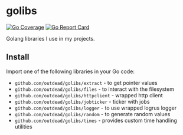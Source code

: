 # golibs
[![Go Coverage](https://github.com/outdead/golibs/wiki/coverage.svg)](https://raw.githack.com/wiki/outdead/golibs/coverage.html)
[![Go Report Card](https://goreportcard.com/badge/github.com/outdead/golibs)](https://goreportcard.com/report/github.com/outdead/golibs)

Golang libraries I use in my projects.

## Install
Import one of the following libraries in your Go code:  
- `github.com/outdead/golibs/extract` - to get pointer values
- `github.com/outdead/golibs/files` - to interact with the filesystem
- `github.com/outdead/golibs/httpclient` - wrapped http client
- `github.com/outdead/golibs/jobticker` - ticker with jobs
- `github.com/outdead/golibs/logger` - to use wrapped logrus logger
- `github.com/outdead/golibs/random` - to generate random values
- `github.com/outdead/golibs/times` - provides custom time handling utilities
